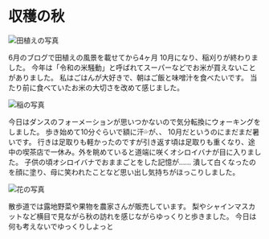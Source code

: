 # 収穫の秋

![田植えの写真](https://storage.googleapis.com/smile-blog/2024-10-06/S__3268641.jpg)

6月のブログで田植えの風景を載せてから4ヶ月
10月になり、稲刈りが終わりました。
今年は「令和の米騒動」と呼ばれてスーパーなどでお米が買えないことがありました。
私はごはんが大好きで、朝はご飯と味噌汁を食べたいです。
当たり前に食べていたお米の大切さを改めて感じました。

![稲の写真](https://storage.googleapis.com/smile-blog/2024-10-06/S__3268643.jpg)

今日はダンスのフォーメーションが思いつかないので気分転換にウォーキングをしました。
歩き始めて10分ぐらいで額に汗💦が、、
10月だというのにまだまだ暑いです。
行きは足取りも軽かったのですが引き返す頃は足取りも重くなり、途中の喫茶店で一休み。外を眺めていると道端に咲くオシロイバナが目に入りました。
子供の頃オシロイバナでおままごとをした記憶が……
潰して白くなったのを顔に塗り、母に笑われたことなど思い出し気持ちがほっこりしました。

![花の写真](https://storage.googleapis.com/smile-blog/2024-10-06/S__3268645.jpg)

散歩道では露地野菜や果物を農家さんが販売しています。
梨やシャインマスカットなど横目で見ながら秋の訪れを感じながらゆっくりと歩きました。
今日は何も考えないでゆっくりしよっと
